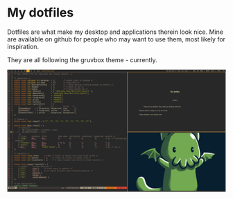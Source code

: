 # My dotfiles

Dotfiles are what make my desktop and applications therein look nice. Mine are available on github for people who may want to use them, most likely for inspiration.

They are all following the gruvbox theme - currently.

![My desktop](screenshot.png)
